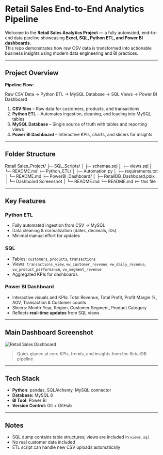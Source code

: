 # Retail Sales End-to-End Analytics Pipeline 

Welcome to the **Retail Sales Analytics Project** — a fully automated, end-to-end data pipeline showcasing **Excel, SQL, Python ETL, and Power BI dashboards**.  
This repo demonstrates how raw CSV data is transformed into actionable business insights using modern data engineering and BI practices.

---

##  Project Overview

**Pipeline Flow:**  

Raw CSV Data → Python ETL → MySQL Database → SQL Views → Power BI Dashboard


1. **CSV files** – Raw data for customers, products, and transactions  
2. **Python ETL** – Automates ingestion, cleaning, and loading into MySQL tables  
3. **MySQL Database** – Single source of truth with tables and reporting views  
4. **Power BI Dashboard** – Interactive KPIs, charts, and slicers for insights

---

##  Folder Structure

Retail Sales_Project/
├─ SQL_Scripts/
│ ├─ schemaa.sql
│ ├─ views.sql 
│ └─ README.md
├─ Python_ETL/
│ ├─ Automation.py
│ ├─ requirements.txt
│ └─ README.md
├─ PowerBI_Dashboard/
│ ├─ RetailDB_Dashboard.pbix
│ └─ Dashboard Screenshot
│ └─ README.md
└─ README.md <-- this file


---

##  Key Features

### **Python ETL**
- Fully automated ingestion from CSV → MySQL  
- Data cleaning & normalization (dates, decimals, IDs)  
- Minimal manual effort for updates  

### **SQL**
- Tables: `customers`, `products`, `transactions`  
- Views: `transactions_view`, `vw_customer_revenue`, `vw_daily_revenue`, `vw_product_performance`, `vw_segment_revenue`  
- Aggregated KPIs for dashboards  

### **Power BI Dashboard**
- Interactive visuals and KPIs: Total Revenue, Total Profit, Profit Margin %, AOV, Transaction & Customer counts  
- Slicers: Month-Year, Region, Customer Segment, Product Category  
- Reflects **real-time updates** from SQL views  

---

##  Main Dashboard Screenshot

![Retail Sales Dashboard](PowerBI_Dashboard/Dashboardd.png)

> Quick glance at core KPIs, trends, and insights from the RetailDB pipeline

---

##  Tech Stack

- **Python:** pandas, SQLAlchemy, MySQL connector  
- **Database:** MySQL 8  
- **BI Tool:** Power BI  
- **Version Control:** Git + GitHub  

---

##  Notes

- SQL dump contains table structures; views are included in `views.sql`  
- No real customer data included 
- ETL script can handle new CSV uploads automatically  




